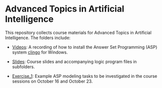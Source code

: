 # Advanced Topics in Artificial Intelligence

This repository collects course materials for Advanced Topics in Artificial Intelligence. The folders include:

* [Videos](./Videos): A recording of how to install the Answer Set Programming (ASP) system [clingo](https://potassco.org/clingo/) for Windows.

* [Slides](./Slides): Course slides and accompanying logic program files in subfolders.

* [Exercise_1](./Exercise_1): Example ASP modeling tasks to be investigated in the course sessions on October 16 and October 23.

